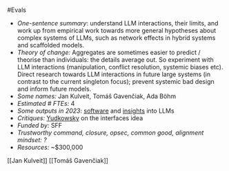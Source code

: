 #Evals 
- _One-sentence summary_: understand LLM interactions, their limits, and work up from empirical work towards more general hypotheses about complex systems of LLMs, such as network effects in hybrid systems and scaffolded models.
- _Theory of change:_ Aggregates are sometimes easier to predict / theorise than individuals: the details average out. So experiment with LLM interactions (manipulation, conflict resolution, systemic biases etc). Direct research towards LLM interactions in future large systems (in contrast to the current singleton focus); prevent systemic bad design and inform future models.
- _Some names:_ Jan Kulveit, Tomáš Gavenčiak, Ada Böhm
- _Estimated # FTEs:_ 4
- _Some outputs in 2023_: [software](https://github.com/acsresearch/interlab) and [insights](https://acsresearch.org/posts) into LLMs
- _Critiques:_ [Yudkowsky](https://www.lesswrong.com/posts/H5iGhDhQBtoDpCBZ2/announcing-the-alignment-of-complex-systems-research-group?commentId=frEufx3c6cRmhDjbh) on the interfaces idea
- _Funded by:_ SFF
- _Trustworthy command, closure, opsec, common good, alignment mindset: ?_
- _Resources:_ ~$300,000


[[Jan Kulveit]]
[[Tomáš Gavenčiak]]